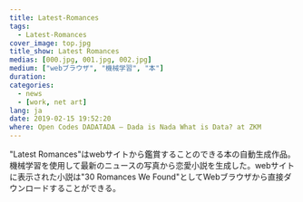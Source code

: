 ```yaml
---
title: Latest-Romances
tags:
  - Latest-Romances
cover_image: top.jpg
title_show: Latest Romances
medias: [000.jpg, 001.jpg, 002.jpg]
medium: ["webブラウザ", "機械学習", "本"]
duration:
categories:
  - news
  - [work, net art]
lang: ja
date: 2019-02-15 19:52:20
where: Open Codes DADATADA – Dada is Nada What is Data? at ZKM
---
```

"Latest Romances"はwebサイトから鑑賞することのできる本の自動生成作品。機械学習を使用して最新のニュースの写真から恋愛小説を生成した。webサイトに表示された小説は"30 Romances We Found"としてWebブラウザから直接ダウンロードすることができる。
<!--
# Tag Plugins
## Image
{% img [class names] /path/to/image [width] [height] "title text 'alt text'" %}

## Link
{% link text url [external] [title] %}

## YouTube
{% youtube video_id %}

## Vimeo
{% vimeo video_id [width] [height] %}

<!-- more -->
